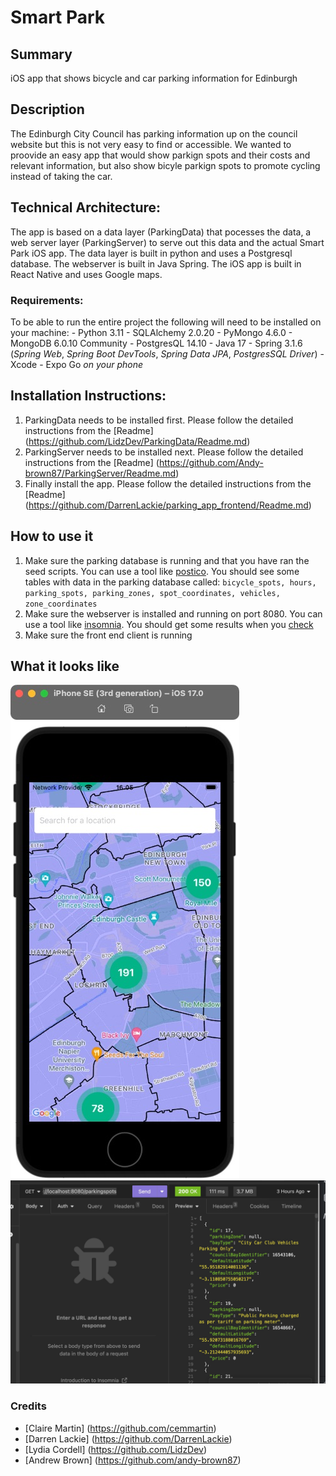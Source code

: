 # Smart Park

## Summary
iOS app that shows bicycle and car parking information for Edinburgh

## Description
The Edinburgh City Council has parking information up on the council website but this is not very easy to find or accessible. We wanted to proovide an easy app that would show parkign spots and their costs and relevant information, but also show bicyle parkign spots to promote cycling instead of taking the car. 

## Technical Architecture:
The app is based on a data layer (ParkingData) that pocesses the data, a web server layer (ParkingServer) to serve out this data and the actual Smart Park iOS app.  The data layer is built in python and uses a Postgresql database. The webserver is built in Java Spring. The iOS app is built in React Native and uses Google maps. 

### Requirements:
To be able to run the entire project the following will need to be installed on your machine:
    - Python 3.11 
    - SQLAlchemy 2.0.20
    - PyMongo 4.6.0
    - MongoDB 6.0.10 Community
    - PostgresQL 14.10
    - Java 17
    - Spring 3.1.6 (*Spring Web*, *Spring Boot DevTools*, *Spring Data JPA*, *PostgresSQL Driver*)
    - Xcode
    - Expo Go *on your phone*
    

## Installation Instructions:
1.  ParkingData needs to be installed first. Please follow the detailed instructions from the [Readme]  (https://github.com/LidzDev/ParkingData/Readme.md)
2. ParkingServer needs to be installed next. Please follow the detailed instructions from the [Readme]  (https://github.com/Andy-brown87/ParkingServer/Readme.md)
3. Finally install the app. Please follow the detailed instructions from the [Readme] (https://github.com/DarrenLackie/parking_app_frontend/Readme.md)
     
## How to use it

1. Make sure the parking database is running and that you have ran the seed scripts. You can use a tool like [postico](https://eggerapps.at/postico2/). You should see some tables with data in the parking database called:
    `bicycle_spots, hours, parking_spots, parking_zones, spot_coordinates, vehicles, zone_coordinates`
2. Make sure the webserver is installed and running on port 8080. You can use a tool like [insomnia](https://insomnia.rest/products/insomnia). You should get some results when you [check](http://localhost:8080/parkingspots)
3. Make sure the front end client is running

## What it looks like

![Phone simulator](phone_app.jpg)
![webserver result](insomnia.jpg)

### Credits 

- [Claire Martin] (https://github.com/cemmartin)
- [Darren Lackie] (https://github.com/DarrenLackie)
- [Lydia Cordell] (https://github.com/LidzDev)
- [Andrew Brown] (https://github.com/andy-brown87)
